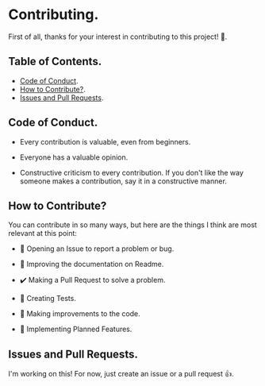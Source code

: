# Contributing.

First of all, thanks for your interest in contributing to this project! :tada:.

## Table of Contents.

- [Code of Conduct](#code-of-conduct).
- [How to Contribute?](#how-to-contribute).
- [Issues and Pull Requests](#issues-and-pull-requests).

## Code of Conduct.

- Every contribution is valuable, even from beginners.

- Everyone has a valuable opinion.

- Constructive criticism to every contribution. If you don't like the way someone makes a contribution, say it in a constructive manner.

## How to Contribute?

You can contribute in so many ways, but here are the things I think are most relevant at this point:

- :bug: Opening an Issue to report a problem or bug.

- :page_facing_up: Improving the documentation on Readme.

- :heavy_check_mark: Making a Pull Request to solve a problem.

- :test_tube: Creating Tests.

- :blue_book: Making improvements to the code.

- :rocket: Implementing Planned Features.

## Issues and Pull Requests.

I'm working on this! For now, just create an issue or a pull request :+1:.